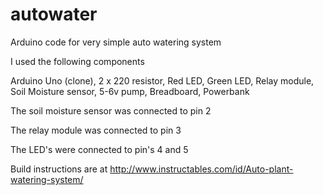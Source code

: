# autowater
Arduino code for very simple auto watering system

I used the following components

Arduino Uno (clone), 
2 x 220 resistor, 
Red LED, 
Green LED, 
Relay module, 
Soil Moisture sensor, 
5-6v pump, 
Breadboard, 
Powerbank

The soil moisture sensor was connected to pin 2

The relay module was connected to pin 3

The LED's were connected to pin's 4 and 5

Build instructions are at
http://www.instructables.com/id/Auto-plant-watering-system/
